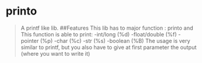 # printo
>A printf like lib. 
##Features
This lib has to major function : printo and 
This function is able to print: 
  -int/long (%d)
  -float/double (%f)
  -pointer (%p)
  -char (%c)
  -str (%s)
  -boolean (%B)
The usage is very similar to printf, but you also have to give at first parameter the output (where you want to write it)

